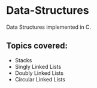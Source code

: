 # Data-Structures
Data Structures implemented in C.

## Topics covered: ##
* Stacks
* Singly Linked Lists
* Doubly Linked Lists
* Circular Linked Lists
